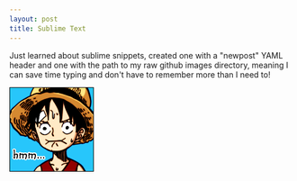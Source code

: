 ```yaml
---
layout: post
title: Sublime Text
---
```


Just learned about sublime snippets, created one with a "newpost" YAML header and one with the path to my raw github images directory, meaning I can save time typing and don't have to remember more than I need to!

![luffy confused one piece](https://raw.githubusercontent.com/brumbles/brumbles.github.io/master/images/luffy.png "luffy") 